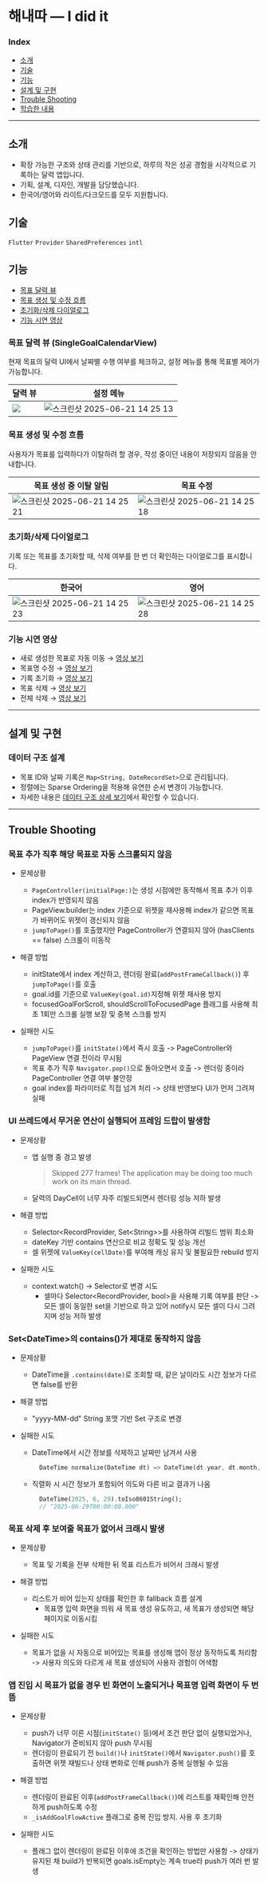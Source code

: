 # 해내따 — I did it

> 
### Index

- [소개](#소개)
- [기술](#기술)
- [기능](#기능)
- [설계 및 구현](#설계-및-구현)
- [Trouble Shooting](#Trouble-Shooting)
- [학습한 내용](#학습한-내용)
---
## 소개 
- 확장 가능한 구조와 상태 관리를 기반으로, 하루의 작은 성공 경험을 시각적으로 기록하는 달력 앱입니다.
- 기획, 설계, 디자인, 개발을 담당했습니다.
- 한국어/영어와 라이트/다크모드를 모두 지원합니다. 


## 기술 
`Flutter` `Provider` `SharedPreferences` `intl` 

## 기능

- [목표 달력 뷰](#목표-달력-뷰)
- [목표 생성 및 수정 흐름](#목표-생성-및-수정-흐름)
- [초기화/삭제 다이얼로그](#초기화삭제-다이얼로그)
- [기능 시연 영상](#기능-시연-영상)

### 목표 달력 뷰 (SingleGoalCalendarView)
현재 목표의 달력 UI에서 날짜별 수행 여부를 체크하고, 설정 메뉴를 통해 목표별 제어가 가능합니다.

| 달력 뷰 | 설정 메뉴 |
| --- | --- | 
| <img src="https://github.com/user-attachments/assets/f0da5d97-8947-40af-a6d0-0e7cb0a1537b"> | ![스크린샷 2025-06-21 14 25 13](https://github.com/user-attachments/assets/86b2448d-76bd-45a6-bde5-652a43d1426c) |

### 목표 생성 및 수정 흐름
사용자가 목표를 입력하다가 이탈하려 할 경우, 작성 중이던 내용이 저장되지 않음을 안내합니다.

| 목표 생성 중 이탈 알림 | 목표 수정 |
| --- | --- | 
| ![스크린샷 2025-06-21 14 25 21](https://github.com/user-attachments/assets/5590866b-8e5c-44a1-a63a-9b98ce4c916b)| ![스크린샷 2025-06-21 14 25 18](https://github.com/user-attachments/assets/563c38f9-a7e8-4b3d-ab04-a3c52f9d095f) |


### 초기화/삭제 다이얼로그 
기록 또는 목표를 초기화할 때, 삭제 여부를 한 번 더 확인하는 다이얼로그를 표시합니다.

| 한국어 | 영어 |
| --- | --- | 
| ![스크린샷 2025-06-21 14 25 23](https://github.com/user-attachments/assets/0f9b5806-1545-41da-b5f8-ae4de13488ed) | ![스크린샷 2025-06-21 14 25 28](https://github.com/user-attachments/assets/3834c316-7d99-4bcc-8123-74fb75400f3d) |



### 기능 시연 영상
- 새로 생성한 목표로 자동 이동 → [영상 보기](docs/features/auto_scroll_to_newly_created_goal.mp4)
- 목표명 수정 → [영상 보기](docs/features/edit_goal_name.mp4)
- 기록 초기화 → [영상 보기](docs/features/reset_records_only.mp4)
- 목표 삭제 → [영상 보기](docs/features/reset_goal.mp4)
- 전체 삭제 → [영상 보기](docs/features/reset_all_goals.mp4)


---

## 설계 및 구현


### 데이터 구조 설계

- 목표 ID와 날짜 기록은 `Map<String, DateRecordSet>`으로 관리됩니다.
- 정렬에는 Sparse Ordering을 적용해 유연한 순서 변경이 가능합니다.
- 자세한 내용은 [데이터 구조 상세 보기](docs/data_structure.md)에서 확인할 수 있습니다.

---

## Trouble Shooting

### 목표 추가 직후 해당 목표로 자동 스크롤되지 않음 

- 문제상황 
  - `PageController(initialPage:)`는 생성 시점에만 동작해서 목표 추가 이후 index가 반영되지 않음 
  - PageView.builder는 index 기준으로 위젯을 재사용해 index가 같으면 목표가 바뀌어도 위젯이 갱신되지 않음
  - `jumpToPage()`를 호출했지만  PageController가 연결되지 않아 (hasClients == false) 스크롤이 미동작 

- 해결 방법
  - initState에서 index 계산하고, 렌더링 완료(`addPostFrameCallback()`) 후 `jumpToPage()`를 호출
  - goal.id를 기준으로 `ValueKey(goal.id)`지정해 위젯 재사용 방지
  - focusedGoalForScroll, shouldScrollToFocusedPage 플래그를 사용해 최초 1회만 스크롤 실행 보장 및 중복 스크롤 방지
 
- 실패한 시도
  - `jumpToPage()`를 `initState()`에서 즉시 호출 -> PageController와 PageView 연결 전이라 무시됨
  - 목표 추가 직후 `Navigator.pop()`으로 돌아오면서 호출 -> 렌더링 중이라 PageController 연결 여부 불안정
  - goal index를 파라미터로 직접 넘겨 처리 -> 상태 반영보다 UI가 먼저 그려져 실패

### UI 쓰레드에서 무거운 연산이 실행되어 프레임 드랍이 발생함

- 문제상황 
  - 앱 실행 중 경고 발생 
    > Skipped 277 frames!
    > The application may be doing too much work on its main thread.
  - 달력의 DayCell이 너무 자주 리빌드되면서 렌더링 성능 저하 발생

- 해결 방법
  - Selector<RecordProvider, Set\<String>>를 사용하여 리빌드 범위 최소화
  - dateKey 기반 contains 연산으로 비교 정확도 및 성능 개선  
  - 셀 위젯에 `ValueKey(cellDate)`를 부여해 캐싱 유지 및 불필요한 rebuild 방지

- 실패한 시도
  - context.watch() -> Selector로 변경 시도
    - 셀마다 Selector<RecordProvider, bool>을 사용해 기록 여부를 판단 -> 모든 셀이 동일한 set을 기반으로 하고 있어 notify시 모든 셀이 다시 그려지며 성능 저하 발생 

### Set\<DateTime>의 contains()가 제대로 동작하지 않음 
- 문제상황
  - DateTime을 `.contains(date)`로 조회할 때, 같은 날이라도 시간 정보가 다르면 false를 반환

- 해결 방법
  - "yyyy-MM-dd" String 포맷 기반 Set 구조로 변경 

- 실패한 시도 
  - DateTime에서 시간 정보를 삭제하고 날짜만 남겨서 사용  
    ``` dart
      DateTime normalize(DateTime dt) => DateTime(dt.year, dt.month, dt.day)
    ``` 
  - 직렬화 시 시간 정보가 포함되어 의도와 다른 비교 결과가 나옴 
    ``` dart
      DateTime(2025, 6, 29).toIso8601String();
      // "2025-06-29T00:00:00.000"
    ```

### 목표 삭제 후 보여줄 목표가 없어서 크래시 발생
- 문제상황
  - 목표 및 기록을 전부 삭제한 뒤 목표 리스트가 비어서 크래시 발생

- 해결 방법
  - 리스트가 비어 있는지 상태를 확인한 후 fallback 흐름 설계
    - 목표명 입력 화면을 띄워 새 목표 생성 유도하고, 새 목표가 생성되면 해당 페이지로 이동시킴

- 실패한 시도 
  - 목표가 없을 시 자동으로 비어있는 목표를 생성해 앱이 정상 동작하도록 처리함 -> 사용자 의도와 다르게 새 목표 생성되어 사용자 경험이 어색함 

### 앱 진입 시 목표가 없을 경우 빈 화면이 노출되거나 목표명 입력 화면이 두 번 뜸 
- 문제상황 
  - push가 너무 이른 시점(`initState()` 등)에서 조건 판단 없이 실행되었거나, Navigator가 준비되지 않아 push 무시됨
  - 렌더링이 완료되기 전 `build()`나 `initState()`에서 `Navigator.push()`를 호출하면
위젯 재빌드나 상태 변화로 인해 push가 중복 실행될 수 있음

- 해결 방법 
  - 렌더링이 완료된 이후(`addPostFrameCallback()`)에 리스트를 재확인해 안전하게 push하도록 수정
  - `_isAddGoalFlowActive` 플래그로 중복 진입 방지. 사용 후 초기화 

- 실패한 시도 
  - 플래그 없이 렌더링이 완료된 이후에 조건을 확인하는 방법만 사용함 -> 상태가 유지된 채 build가 반복되면 goals.isEmpty는 계속 true라 push가 여러 번 발생
